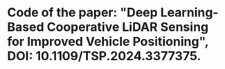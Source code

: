 # Code of the paper: "Deep Learning-Based Cooperative LiDAR Sensing for Improved Vehicle Positioning", DOI: 10.1109/TSP.2024.3377375.